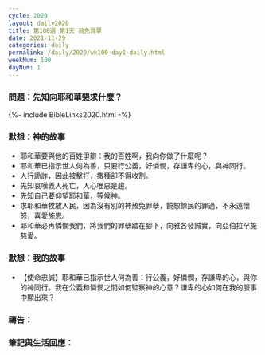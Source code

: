 ```yaml
---
cycle: 2020
layout: daily2020
title: 第100週 第1天 赦免罪孽
date: 2021-11-29
categories: daily
permalink: /daily/2020/wk100-day1-daily.html
weekNum: 100
dayNum: 1
---
```


### 問題：先知向耶和華懇求什麼？

{%- include BibleLinks2020.html -%}

### 默想：神的故事
+ 耶和華要與他的百姓爭辯：我的百姓啊，我向你做了什麼呢？
+ 耶和華已指示世人何為善，只要行公義，好憐憫，存謙卑的心，與神同行。
+ 人行詭詐，因此被擊打，撒種卻不得收割。
+ 先知哀嘆義人死亡，人心唯惡是趨。
+ 先知自己要仰望耶和華，等候神。
+ 求耶和華牧放人民，因為沒有別的神赦免罪孽，饒恕餘民的罪過，不永遠懷怒，喜愛施恩。
+ 耶和華必再憐憫我們，將我們的罪孽踏在腳下，向雅各發誠實，向亞伯拉罕施慈愛。

### 默想：我的故事
+ 【使命忠誠】耶和華已指示世人何為善：行公義，好憐憫，存謙卑的心，與你的神同行。我在公義和憐憫之間如何監察神的心意？謙卑的心如何在我的服事中顯出來？

### 禱告：

### 筆記與生活回應：
